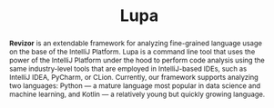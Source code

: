 ---
title: "Lupa"
collection: tools
permalink: /tool/lupa
tool: 'https://github.com/JetBrains-Research/Lupa'
pdf: 'https://arxiv.org/abs/2203.09658'
tag: 'A framework for the large scale analysis of programming language usage.'
abstract: '<p><b>Revizor</b> is an extendable framework for analyzing fine-grained language usage on the base of the IntelliJ Platform. Lupa is a command line tool that uses the power of the IntelliJ Platform under the hood to perform code analysis using the same industry-level tools that are employed in IntelliJ-based IDEs, such as IntelliJ IDEA, PyCharm, or CLion. Currently, our framework supports analyzing two languages: Python — a mature language most popular in data science and machine learning, and Kotlin — a relatively young but quickly growing language.</p>'
---